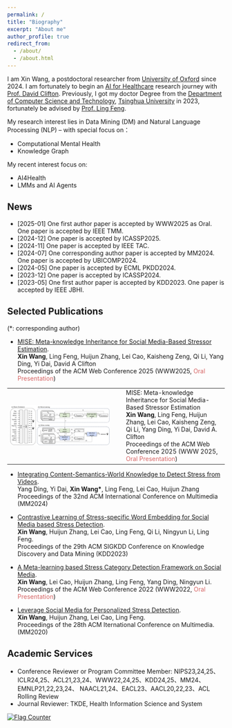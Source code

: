 ```yaml
---
permalink: /
title: "Biography"
excerpt: "About me"
author_profile: true
redirect_from: 
  - /about/
  - /about.html
---
```


I am Xin Wang, a postdoctoral researcher from [University of Oxford](https://www.ox.ac.uk/) since 2024. I am fortunately to begin an [AI for Healthcare](https://eng.ox.ac.uk/chi/) research journey with [Prof. David Clifton](https://eng.ox.ac.uk/people/david-clifton/).
Previously, I got my doctor Degree from the [Department of Computer Science and Technology](https://www.cs.tsinghua.edu.cn/), [Tsinghua University](https://www.tsinghua.edu.cn/) in 2023, fortunately be advised by [Prof. Ling Feng](https://www.cs.tsinghua.edu.cn/info/1111/3489.htm). 

My research interest lies in Data Mining (DM) and Natural Language Processing (NLP) – with special focus on：
- Computational Mental Health
- Knowledge Graph

My recent interest focus on: 
- AI4Health
- LMMs and AI Agents

News
---
- [2025-01] One first author paper is accepted by WWW2025 as Oral. One paper is accepted by IEEE TMM.
- [2024-12] One paper is accepted by ICASSP2025.
- [2024-11] One paper is accepted by IEEE TAC.
- [2024-07] One corresponding author paper is accepted by MM2024. One paper is accepted by UBICOMP2024.
- [2024-05] One paper is accepted by ECML PKDD2024.
- [2023-12] One paper is accepted by ICASSP2024.
- [2023-05] One first author paper is accepted by KDD2023. One paper is accepted by IEEE JBHI.

Selected Publications
---
(*: corresponding author)
- [MISE: Meta-knowledge Inheritance for Social Media-Based Stressor Estimation](https://ora.ox.ac.uk/objects/uuid:b3c2686c-b6c7-4cce-bd7f-3104811d9c12).<br>
**Xin Wang**, Ling Feng, Huijun Zhang, Lei Cao, Kaisheng Zeng, Qi Li, Yang Ding, Yi Dai, David A Clifton<br>
Proceedings of the ACM Web Conference 2025 (WWW2025, <font color="#d76666">Oral Presentation</font>)

<table style="border: none!important;">
  <tbody>
    <tr>
      <td style="width:230px; height:110px" valign="middle" align="middle">
        <img src="https://github.com/XinWangcs/XinWangcs.github.io/blob/master/images/MISE.pdf" width="250">
      </td>
      <td style="width:10px"></td>
      <td valign="middle">
        <div>
            <a href="https://ora.ox.ac.uk/objects/uuid:b3c2686c-b6c7-4cce-bd7f-3104811d9c12" target="_blank" style="text-decoration: none; color: inherit;">
              MISE: Meta-knowledge Inheritance for Social Media-Based Stressor Estimation
            </a>
          <br>
          <b>Xin Wang</b>, Ling Feng, Huijun Zhang, Lei Cao, Kaisheng Zeng, Qi Li, Yang Ding, Yi Dai, David A. Clifton
          <br>
            Proceedings of the ACM Web Conference 2025 (WWW 2025, <font color="#d76666">Oral Presentation</font>)
        </div>
      </td>
    </tr>
  </tbody>
</table>

- [Integrating Content-Semantics-World Knowledge to Detect Stress from Videos](https://dl.acm.org/doi/pdf/10.1145/3664647.3680584).<br>
Yang Ding, Yi Dai, **Xin Wang\***, Ling Feng, Lei Cao, Huijun Zhang<br>
Proceedings of the 32nd ACM International Conference on Multimedia (MM2024)

- [Contrastive Learning of Stress-specific Word Embedding for Social Media based Stress Detection](https://dl.acm.org/doi/pdf/10.1145/3580305.3599795).<br>
**Xin Wang**, Huijun Zhang, Lei Cao, Ling Feng, Qi Li, Ningyun Li, Ling Feng.<br>
Proceedings of the 29th ACM SIGKDD Conference on Knowledge Discovery and Data Mining (KDD2023)

- [A Meta-learning based Stress Category Detection Framework on Social Media](https://dl.acm.org/doi/pdf/10.1145/3485447.3512013).<br>
**Xin Wang**, Lei Cao, Huijun Zhang, Ling Feng, Yang Ding, Ningyun Li.<br>
Proceedings of the ACM Web Conference 2022 (WWW2022, <font color="#d76666">Oral Presentation</font>)

- [Leverage Social Media for Personalized Stress Detection](https://dl.acm.org/doi/abs/10.1145/3394171.3413596).<br>
**Xin Wang**, Huijun Zhang, Lei Cao, Ling Feng.<br>
Proceedings of the 28th ACM Iternational Conference on Multimedia. (MM2020)

Academic Services
---
- Conference Reviewer or Program Committee Member: NIPS23,24,25、ICLR24,25、ACL21,23,24、WWW22,24,25、KDD24,25、MM24、EMNLP21,22,23,24、 NAACL21,24、EACL23、AACL20,22,23、ACL Rolling Review
- Journal Reviewer: TKDE, Health Information Science and System

<a href="https://info.flagcounter.com/nzhX"><img src="https://s11.flagcounter.com/count2/nzhX/bg_FFFFFF/txt_000000/border_CCCCCC/columns_4/maxflags_12/viewers_0/labels_1/pageviews_1/flags_0/percent_0/" alt="Flag Counter" border="0"></a>

<!-- This is the front page of a website that is powered by the [academicpages template](https://github.com/academicpages/academicpages.github.io) and hosted on GitHub pages. [GitHub pages](https://pages.github.com) is a free service in which websites are built and hosted from code and data stored in a GitHub repository, automatically updating when a new commit is made to the respository. This template was forked from the [Minimal Mistakes Jekyll Theme](https://mmistakes.github.io/minimal-mistakes/) created by Michael Rose, and then extended to support the kinds of content that academics have: publications, talks, teaching, a portfolio, blog posts, and a dynamically-generated CV. You can fork [this repository](https://github.com/academicpages/academicpages.github.io) right now, modify the configuration and markdown files, add your own PDFs and other content, and have your own site for free, with no ads! An older version of this template powers my own personal website at [stuartgeiger.com](http://stuartgeiger.com), which uses [this Github repository](https://github.com/staeiou/staeiou.github.io).

A data-driven personal website
======
Like many other Jekyll-based GitHub Pages templates, academicpages makes you separate the website's content from its form. The content & metadata of your website are in structured markdown files, while various other files constitute the theme, specifying how to transform that content & metadata into HTML pages. You keep these various markdown (.md), YAML (.yml), HTML, and CSS files in a public GitHub repository. Each time you commit and push an update to the repository, the [GitHub pages](https://pages.github.com/) service creates static HTML pages based on these files, which are hosted on GitHub's servers free of charge.

Many of the features of dynamic content management systems (like Wordpress) can be achieved in this fashion, using a fraction of the computational resources and with far less vulnerability to hacking and DDoSing. You can also modify the theme to your heart's content without touching the content of your site. If you get to a point where you've broken something in Jekyll/HTML/CSS beyond repair, your markdown files describing your talks, publications, etc. are safe. You can rollback the changes or even delete the repository and start over -- just be sure to save the markdown files! Finally, you can also write scripts that process the structured data on the site, such as [this one](https://github.com/academicpages/academicpages.github.io/blob/master/talkmap.ipynb) that analyzes metadata in pages about talks to display [a map of every location you've given a talk](https://academicpages.github.io/talkmap.html).

Getting started
======
1. Register a GitHub account if you don't have one and confirm your e-mail (required!)
1. Fork [this repository](https://github.com/academicpages/academicpages.github.io) by clicking the "fork" button in the top right. 
1. Go to the repository's settings (rightmost item in the tabs that start with "Code", should be below "Unwatch"). Rename the repository "[your GitHub username].github.io", which will also be your website's URL.
1. Set site-wide configuration and create content & metadata (see below -- also see [this set of diffs](http://archive.is/3TPas) showing what files were changed to set up [an example site](https://getorg-testacct.github.io) for a user with the username "getorg-testacct")
1. Upload any files (like PDFs, .zip files, etc.) to the files/ directory. They will appear at https://[your GitHub username].github.io/files/example.pdf.  
1. Check status by going to the repository settings, in the "GitHub pages" section

Site-wide configuration
------
The main configuration file for the site is in the base directory in [_config.yml](https://github.com/academicpages/academicpages.github.io/blob/master/_config.yml), which defines the content in the sidebars and other site-wide features. You will need to replace the default variables with ones about yourself and your site's github repository. The configuration file for the top menu is in [_data/navigation.yml](https://github.com/academicpages/academicpages.github.io/blob/master/_data/navigation.yml). For example, if you don't have a portfolio or blog posts, you can remove those items from that navigation.yml file to remove them from the header. 

Create content & metadata
------
For site content, there is one markdown file for each type of content, which are stored in directories like _publications, _talks, _posts, _teaching, or _pages. For example, each talk is a markdown file in the [_talks directory](https://github.com/academicpages/academicpages.github.io/tree/master/_talks). At the top of each markdown file is structured data in YAML about the talk, which the theme will parse to do lots of cool stuff. The same structured data about a talk is used to generate the list of talks on the [Talks page](https://academicpages.github.io/talks), each [individual page](https://academicpages.github.io/talks/2012-03-01-talk-1) for specific talks, the talks section for the [CV page](https://academicpages.github.io/cv), and the [map of places you've given a talk](https://academicpages.github.io/talkmap.html) (if you run this [python file](https://github.com/academicpages/academicpages.github.io/blob/master/talkmap.py) or [Jupyter notebook](https://github.com/academicpages/academicpages.github.io/blob/master/talkmap.ipynb), which creates the HTML for the map based on the contents of the _talks directory).

**Markdown generator**

I have also created [a set of Jupyter notebooks](https://github.com/academicpages/academicpages.github.io/tree/master/markdown_generator
) that converts a CSV containing structured data about talks or presentations into individual markdown files that will be properly formatted for the academicpages template. The sample CSVs in that directory are the ones I used to create my own personal website at stuartgeiger.com. My usual workflow is that I keep a spreadsheet of my publications and talks, then run the code in these notebooks to generate the markdown files, then commit and push them to the GitHub repository.

How to edit your site's GitHub repository
------
Many people use a git client to create files on their local computer and then push them to GitHub's servers. If you are not familiar with git, you can directly edit these configuration and markdown files directly in the github.com interface. Navigate to a file (like [this one](https://github.com/academicpages/academicpages.github.io/blob/master/_talks/2012-03-01-talk-1.md) and click the pencil icon in the top right of the content preview (to the right of the "Raw | Blame | History" buttons). You can delete a file by clicking the trashcan icon to the right of the pencil icon. You can also create new files or upload files by navigating to a directory and clicking the "Create new file" or "Upload files" buttons. 

Example: editing a markdown file for a talk
![Editing a markdown file for a talk](/images/editing-talk.png)

For more info
------
More info about configuring academicpages can be found in [the guide](https://academicpages.github.io/markdown/). The [guides for the Minimal Mistakes theme](https://mmistakes.github.io/minimal-mistakes/docs/configuration/) (which this theme was forked from) might also be helpful. -->
